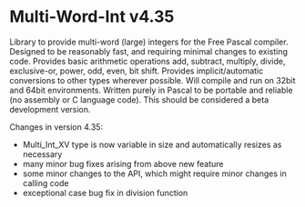 # Multi-Word-Int v4.35
Library to provide multi-word (large) integers for the Free Pascal compiler.
Designed to be reasonably fast, and requiring minimal changes to existing code.
Provides basic arithmetic operations add, subtract, multiply, divide, exclusive-or, power, odd, even, bit shift.
Provides implicit/automatic conversions to other types wherever possible.
Will compile and run on 32bit and 64bit environments.
Written purely in Pascal to be portable and reliable (no assembly or C language code).
This should be considered a beta development version.

Changes in version 4.35:
- Multi_Int_XV type is now variable in size and automatically resizes as necessary
- many minor bug fixes arising from above new feature
- some minor changes to the API, which might require minor changes in calling code
- exceptional case bug fix in division function
